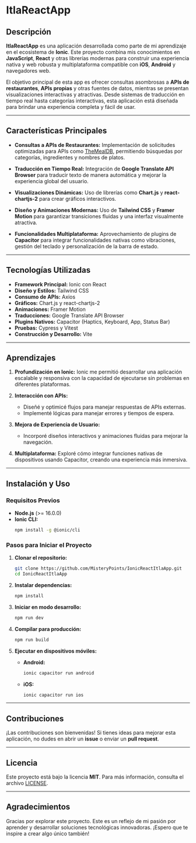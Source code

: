 # ItlaReactApp

## Descripción

**ItlaReactApp** es una aplicación desarrollada como parte de mi aprendizaje en el ecosistema de **Ionic**. Este proyecto combina mis conocimientos en **JavaScript**, **React** y otras librerías modernas para construir una experiencia nativa y web robusta y multiplataforma compatible con **iOS**, **Android** y navegadores web.

El objetivo principal de esta app es ofrecer consultas asombrosas a **APIs de restaurantes**, **APIs propias** y otras fuentes de datos, mientras se presentan visualizaciones interactivas y atractivas. Desde sistemas de traducción en tiempo real hasta categorías interactivas, esta aplicación está diseñada para brindar una experiencia completa y fácil de usar.

---

## Características Principales

- **Consultas a APIs de Restaurantes:**
  Implementación de solicitudes optimizadas para APIs como [TheMealDB](https://www.themealdb.com), permitiendo búsquedas por categorías, ingredientes y nombres de platos.

- **Traducción en Tiempo Real:**
  Integración de **Google Translate API Browser** para traducir texto de manera automática y mejorar la experiencia global del usuario.

- **Visualizaciones Dinámicas:**
  Uso de librerías como **Chart.js** y **react-chartjs-2** para crear gráficos interactivos.

- **Diseño y Animaciones Modernas:**
  Uso de **Tailwind CSS** y **Framer Motion** para garantizar transiciones fluidas y una interfaz visualmente atractiva.

- **Funcionalidades Multiplataforma:**
  Aprovechamiento de plugins de **Capacitor** para integrar funcionalidades nativas como vibraciones, gestión del teclado y personalización de la barra de estado.

---

## Tecnologías Utilizadas

- **Framework Principal:** Ionic con React
- **Diseño y Estilos:** Tailwind CSS
- **Consumo de APIs:** Axios
- **Gráficos:** Chart.js y react-chartjs-2
- **Animaciones:** Framer Motion
- **Traducciones:** Google Translate API Browser
- **Plugins Nativos:** Capacitor (Haptics, Keyboard, App, Status Bar)
- **Pruebas:** Cypress y Vitest
- **Construcción y Desarrollo:** Vite

---

## Aprendizajes

1. **Profundización en Ionic:**
   Ionic me permitió desarrollar una aplicación escalable y responsiva con la capacidad de ejecutarse sin problemas en diferentes plataformas.

2. **Interacción con APIs:**
   - Diseñé y optimicé flujos para manejar respuestas de APIs externas.
   - Implementé lógicas para manejar errores y tiempos de espera.

3. **Mejora de Experiencia de Usuario:**
   - Incorporé diseños interactivos y animaciones fluidas para mejorar la navegación.

4. **Multiplataforma:**
   Exploré cómo integrar funciones nativas de dispositivos usando Capacitor, creando una experiencia más inmersiva.

---

## Instalación y Uso

### Requisitos Previos
- **Node.js** (>= 16.0.0)
- **Ionic CLI:**
  ```bash
  npm install -g @ionic/cli
  ```

### Pasos para Iniciar el Proyecto

1. **Clonar el repositorio:**
   ```bash
   git clone https://github.com/MisteryPoints/IonicReactItlaApp.git
   cd IonicReactItlaApp
   ```

2. **Instalar dependencias:**
   ```bash
   npm install
   ```

3. **Iniciar en modo desarrollo:**
   ```bash
   npm run dev
   ```

4. **Compilar para producción:**
   ```bash
   npm run build
   ```

5. **Ejecutar en dispositivos móviles:**
   - **Android:**
     ```bash
     ionic capacitor run android
     ```
   - **iOS:**
     ```bash
     ionic capacitor run ios
     ```

---

## Contribuciones

¡Las contribuciones son bienvenidas! Si tienes ideas para mejorar esta aplicación, no dudes en abrir un **issue** o enviar un **pull request**.

---

## Licencia

Este proyecto está bajo la licencia **MIT**. Para más información, consulta el archivo [LICENSE](LICENSE).

---

## Agradecimientos

Gracias por explorar este proyecto. Este es un reflejo de mi pasión por aprender y desarrollar soluciones tecnológicas innovadoras. ¡Espero que te inspire a crear algo único también!
